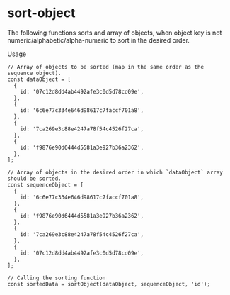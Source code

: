# sort-object
The following functions sorts and array of objects, when object key is not numeric/alphabetic/alpha-numeric to sort in the desired order.

Usage

```
// Array of objects to be sorted (map in the same order as the sequence object).
const dataObject = [
  {
    id: '07c12d8dd4ab4492afe3c0d5d78cd09e',
  },
  {
    id: '6c6e77c334e646d98617c7faccf701a8',
  },
  {
    id: '7ca269e3c88e4247a78f54c4526f27ca',
  },
  {
    id: 'f9876e90d6444d5581a3e927b36a2362',
  },
];

// Array of objects in the desired order in which `dataObject` array should be sorted. 
const sequenceObject = [
  {
    id: '6c6e77c334e646d98617c7faccf701a8',
  },
  {
    id: 'f9876e90d6444d5581a3e927b36a2362',
  },
  {
    id: '7ca269e3c88e4247a78f54c4526f27ca',
  },
  {
    id: '07c12d8dd4ab4492afe3c0d5d78cd09e',
  },
];

// Calling the sorting function
const sortedData = sortObject(dataObject, sequenceObject, 'id');

```
